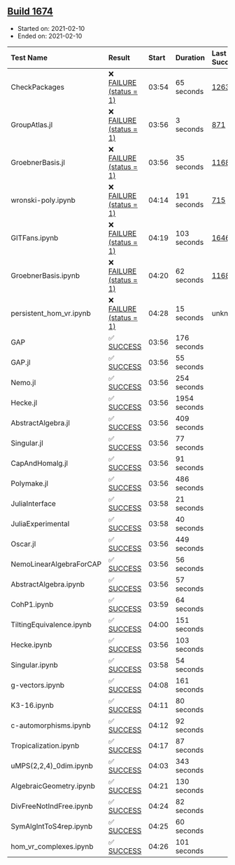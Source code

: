 ## [Build 1674](https://oscarci.mathematik.uni-kl.de/job/oscar-stable/1674/)

* Started on: 2021-02-10
* Ended on: 2021-02-10

| Test Name    | Result | Start | Duration | Last Success | First Failure |
|:-------------|:-------|:------|:---------|:-------------|:--------------|
| CheckPackages | ❌ [FAILURE (status = 1)](https://oscarci.mathematik.uni-kl.de/job/oscar-stable/1674/artifact/logs/build-1674/CheckPackages.log) | 03:54 | 65 seconds | [1263](https://oscarci.mathematik.uni-kl.de/job/oscar-stable/1263/) | [1264](https://oscarci.mathematik.uni-kl.de/job/oscar-stable/1264/) |
| GroupAtlas.jl | ❌ [FAILURE (status = 1)](https://oscarci.mathematik.uni-kl.de/job/oscar-stable/1674/artifact/logs/build-1674/GroupAtlas.jl.log) | 03:56 | 3 seconds | [871](https://oscarci.mathematik.uni-kl.de/job/oscar-stable/871/) | [872](https://oscarci.mathematik.uni-kl.de/job/oscar-stable/872/) |
| GroebnerBasis.jl | ❌ [FAILURE (status = 1)](https://oscarci.mathematik.uni-kl.de/job/oscar-stable/1674/artifact/logs/build-1674/GroebnerBasis.jl.log) | 03:56 | 35 seconds | [1168](https://oscarci.mathematik.uni-kl.de/job/oscar-stable/1168/) | [1169](https://oscarci.mathematik.uni-kl.de/job/oscar-stable/1169/) |
| wronski-poly.ipynb | ❌ [FAILURE (status = 1)](https://oscarci.mathematik.uni-kl.de/job/oscar-stable/1674/artifact/logs/build-1674/wronski-poly.ipynb.log) | 04:14 | 191 seconds | [715](https://oscarci.mathematik.uni-kl.de/job/oscar-stable/715/) | [716](https://oscarci.mathematik.uni-kl.de/job/oscar-stable/716/) |
| GITFans.ipynb | ❌ [FAILURE (status = 1)](https://oscarci.mathematik.uni-kl.de/job/oscar-stable/1674/artifact/logs/build-1674/GITFans.ipynb.log) | 04:19 | 103 seconds | [1646](https://oscarci.mathematik.uni-kl.de/job/oscar-stable/1646/) | [1647](https://oscarci.mathematik.uni-kl.de/job/oscar-stable/1647/) |
| GroebnerBasis.ipynb | ❌ [FAILURE (status = 1)](https://oscarci.mathematik.uni-kl.de/job/oscar-stable/1674/artifact/logs/build-1674/GroebnerBasis.ipynb.log) | 04:20 | 62 seconds | [1168](https://oscarci.mathematik.uni-kl.de/job/oscar-stable/1168/) | [1169](https://oscarci.mathematik.uni-kl.de/job/oscar-stable/1169/) |
| persistent_hom_vr.ipynb | ❌ [FAILURE (status = 1)](https://oscarci.mathematik.uni-kl.de/job/oscar-stable/1674/artifact/logs/build-1674/persistent_hom_vr.ipynb.log) | 04:28 | 15 seconds | unknown | unknown |
| GAP | ✅ [SUCCESS](https://oscarci.mathematik.uni-kl.de/job/oscar-stable/1674/artifact/logs/build-1674/GAP.log) | 03:56 | 176 seconds |  |  |
| GAP.jl | ✅ [SUCCESS](https://oscarci.mathematik.uni-kl.de/job/oscar-stable/1674/artifact/logs/build-1674/GAP.jl.log) | 03:56 | 55 seconds |  |  |
| Nemo.jl | ✅ [SUCCESS](https://oscarci.mathematik.uni-kl.de/job/oscar-stable/1674/artifact/logs/build-1674/Nemo.jl.log) | 03:56 | 254 seconds |  |  |
| Hecke.jl | ✅ [SUCCESS](https://oscarci.mathematik.uni-kl.de/job/oscar-stable/1674/artifact/logs/build-1674/Hecke.jl.log) | 03:56 | 1954 seconds |  |  |
| AbstractAlgebra.jl | ✅ [SUCCESS](https://oscarci.mathematik.uni-kl.de/job/oscar-stable/1674/artifact/logs/build-1674/AbstractAlgebra.jl.log) | 03:56 | 409 seconds |  |  |
| Singular.jl | ✅ [SUCCESS](https://oscarci.mathematik.uni-kl.de/job/oscar-stable/1674/artifact/logs/build-1674/Singular.jl.log) | 03:56 | 77 seconds |  |  |
| CapAndHomalg.jl | ✅ [SUCCESS](https://oscarci.mathematik.uni-kl.de/job/oscar-stable/1674/artifact/logs/build-1674/CapAndHomalg.jl.log) | 03:56 | 91 seconds |  |  |
| Polymake.jl | ✅ [SUCCESS](https://oscarci.mathematik.uni-kl.de/job/oscar-stable/1674/artifact/logs/build-1674/Polymake.jl.log) | 03:56 | 486 seconds |  |  |
| JuliaInterface | ✅ [SUCCESS](https://oscarci.mathematik.uni-kl.de/job/oscar-stable/1674/artifact/logs/build-1674/JuliaInterface.log) | 03:58 | 21 seconds |  |  |
| JuliaExperimental | ✅ [SUCCESS](https://oscarci.mathematik.uni-kl.de/job/oscar-stable/1674/artifact/logs/build-1674/JuliaExperimental.log) | 03:58 | 40 seconds |  |  |
| Oscar.jl | ✅ [SUCCESS](https://oscarci.mathematik.uni-kl.de/job/oscar-stable/1674/artifact/logs/build-1674/Oscar.jl.log) | 03:56 | 449 seconds |  |  |
| NemoLinearAlgebraForCAP | ✅ [SUCCESS](https://oscarci.mathematik.uni-kl.de/job/oscar-stable/1674/artifact/logs/build-1674/NemoLinearAlgebraForCAP.log) | 03:56 | 56 seconds |  |  |
| AbstractAlgebra.ipynb | ✅ [SUCCESS](https://oscarci.mathematik.uni-kl.de/job/oscar-stable/1674/artifact/logs/build-1674/AbstractAlgebra.ipynb.log) | 03:56 | 57 seconds |  |  |
| CohP1.ipynb | ✅ [SUCCESS](https://oscarci.mathematik.uni-kl.de/job/oscar-stable/1674/artifact/logs/build-1674/CohP1.ipynb.log) | 03:59 | 64 seconds |  |  |
| TiltingEquivalence.ipynb | ✅ [SUCCESS](https://oscarci.mathematik.uni-kl.de/job/oscar-stable/1674/artifact/logs/build-1674/TiltingEquivalence.ipynb.log) | 04:00 | 151 seconds |  |  |
| Hecke.ipynb | ✅ [SUCCESS](https://oscarci.mathematik.uni-kl.de/job/oscar-stable/1674/artifact/logs/build-1674/Hecke.ipynb.log) | 03:56 | 103 seconds |  |  |
| Singular.ipynb | ✅ [SUCCESS](https://oscarci.mathematik.uni-kl.de/job/oscar-stable/1674/artifact/logs/build-1674/Singular.ipynb.log) | 03:58 | 54 seconds |  |  |
| g-vectors.ipynb | ✅ [SUCCESS](https://oscarci.mathematik.uni-kl.de/job/oscar-stable/1674/artifact/logs/build-1674/g-vectors.ipynb.log) | 04:08 | 161 seconds |  |  |
| K3-16.ipynb | ✅ [SUCCESS](https://oscarci.mathematik.uni-kl.de/job/oscar-stable/1674/artifact/logs/build-1674/K3-16.ipynb.log) | 04:11 | 80 seconds |  |  |
| c-automorphisms.ipynb | ✅ [SUCCESS](https://oscarci.mathematik.uni-kl.de/job/oscar-stable/1674/artifact/logs/build-1674/c-automorphisms.ipynb.log) | 04:12 | 92 seconds |  |  |
| Tropicalization.ipynb | ✅ [SUCCESS](https://oscarci.mathematik.uni-kl.de/job/oscar-stable/1674/artifact/logs/build-1674/Tropicalization.ipynb.log) | 04:17 | 87 seconds |  |  |
| uMPS(2,2,4)_0dim.ipynb | ✅ [SUCCESS](https://oscarci.mathematik.uni-kl.de/job/oscar-stable/1674/artifact/logs/build-1674/uMPS-2-2-4-_0dim.ipynb.log) | 04:03 | 343 seconds |  |  |
| AlgebraicGeometry.ipynb | ✅ [SUCCESS](https://oscarci.mathematik.uni-kl.de/job/oscar-stable/1674/artifact/logs/build-1674/AlgebraicGeometry.ipynb.log) | 04:21 | 130 seconds |  |  |
| DivFreeNotIndFree.ipynb | ✅ [SUCCESS](https://oscarci.mathematik.uni-kl.de/job/oscar-stable/1674/artifact/logs/build-1674/DivFreeNotIndFree.ipynb.log) | 04:24 | 82 seconds |  |  |
| SymAlgIntToS4rep.ipynb | ✅ [SUCCESS](https://oscarci.mathematik.uni-kl.de/job/oscar-stable/1674/artifact/logs/build-1674/SymAlgIntToS4rep.ipynb.log) | 04:25 | 60 seconds |  |  |
| hom_vr_complexes.ipynb | ✅ [SUCCESS](https://oscarci.mathematik.uni-kl.de/job/oscar-stable/1674/artifact/logs/build-1674/hom_vr_complexes.ipynb.log) | 04:26 | 101 seconds |  |  |
